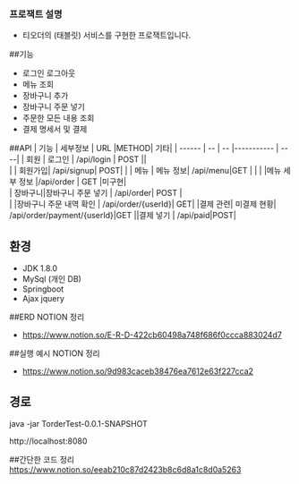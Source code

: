 ### 프로잭트 설명
- 티오더의 (태블릿) 서비스를 구현한 프로잭트입니다.

##기능
- 로그인 로그아웃
- 메뉴 조회 
- 장바구니 추가
- 장바구니 주문 넣기
- 주문한 모든 내용 조회 
- 결제 명세서 및 결제


##API
| 기능 | 세부정보 | URL |METHOD|  기타|
| ------ | -- | -- |----------- |  ----|
| 회원 | 로그인 | /api/login | POST ||  
|  | 회원가입| /api/signup| POST|  |
| 메뉴 | 메뉴 정보| /api/menu|GET   |  |
|  |메뉴 세부 정보  |/api/order | GET️  |미구현|  
|  장바구니|장바구니 주문 넣기  | /api/order| POST |  
|  |장바구니 주문 내역 확인  | /api/order/{userId}| GET|
|결제 관련| 미결제 현황| /api/order/payment/{userId}|GET
||결제 넣기 | /api/paid|POST|


## 환경
- JDK 1.8.0
- MySql (개인 DB)
- Springboot 
- Ajax jquery


##ERD
NOTION 정리
- https://www.notion.so/E-R-D-422cb60498a748f686f0ccca883024d7



##실행 예시
NOTION 정리
- https://www.notion.so/9d983caceb38476ea7612e63f227cca2


## 경로 

java -jar TorderTest-0.0.1-SNAPSHOT

http://localhost:8080

##간단한 코드 정리
https://www.notion.so/eeab210c87d2423b8c6d8a1c8d0a5263